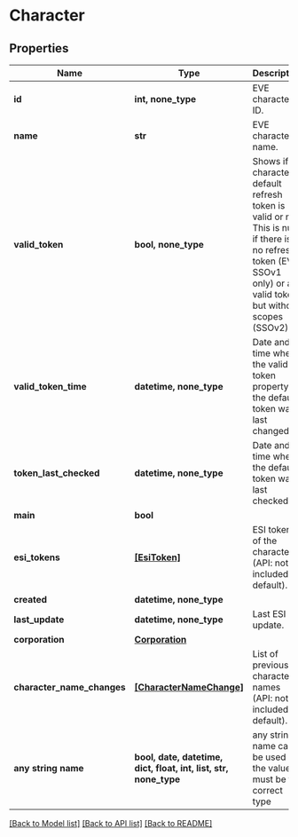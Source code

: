 # Character


## Properties
Name | Type | Description | Notes
------------ | ------------- | ------------- | -------------
**id** | **int, none_type** | EVE character ID. | 
**name** | **str** | EVE character name. | 
**valid_token** | **bool, none_type** | Shows if character&#39;s default refresh token is valid or not.                         This is null if there is no refresh token (EVE SSOv1 only)                         or a valid token but without scopes (SSOv2). | [optional] 
**valid_token_time** | **datetime, none_type** | Date and time when the valid token property of the default token was last changed. | [optional] 
**token_last_checked** | **datetime, none_type** | Date and time when the default token was last checked. | [optional] 
**main** | **bool** |  | [optional] 
**esi_tokens** | [**[EsiToken]**](EsiToken.md) | ESI tokens of the character (API: not included by default). | [optional] 
**created** | **datetime, none_type** |  | [optional] 
**last_update** | **datetime, none_type** | Last ESI update. | [optional] 
**corporation** | [**Corporation**](Corporation.md) |  | [optional] 
**character_name_changes** | [**[CharacterNameChange]**](CharacterNameChange.md) | List of previous character names (API: not included by default). | [optional] 
**any string name** | **bool, date, datetime, dict, float, int, list, str, none_type** | any string name can be used but the value must be the correct type | [optional]

[[Back to Model list]](../README.md#documentation-for-models) [[Back to API list]](../README.md#documentation-for-api-endpoints) [[Back to README]](../README.md)


